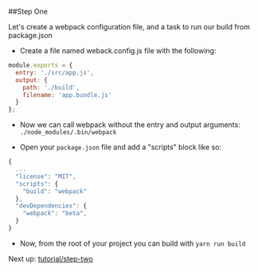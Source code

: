 ##Step One

Let's create a webpack configuration file, and a task to run our build from package.json

- Create a file named weback.config.js file with the following:

```javascript
module.exports = {
  entry: './src/app.js',
  output: {
    path: './build',
    filename: 'app.bundle.js'
  }
};
```

- Now we can call webpack without the entry and output arguments: `./node_modules/.bin/webpack`

- Open your `package.json` file and add a "scripts" block like so:

```javascript
{
  ...
  "license": "MIT",
  "scripts": {
    "build": "webpack"
  },
  "devDependencies": {
    "webpack": "beta",
  }
}
```

- Now, from the root of your project you can build with `yarn run build`

Next up: [tutorial/step-two](https://github.com/damonblack/webpack-tutorial/tree/tutorial/step-two)
